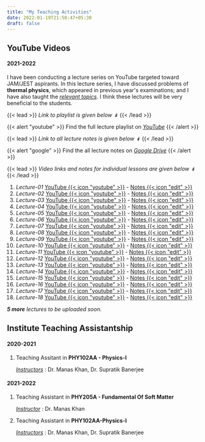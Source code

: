 ```yaml
---
title: "My Teaching Activities"
date: 2022-01-19T21:58:47+05:30
draft: false
---
```



## YouTube Videos
#### 2021-2022
I have been conducting a lecture series on YouTube targeted toward JAM/JEST aspirants. In this lecture series, I have discussed problems of **thermal physics**, which appeared in previous year's examinations; and I have also taught the <ins>*relevant topics*</ins>. I think these lectures will be very beneficial to the students.

{{< lead >}}
*Link to playlist is given below ↡*
{{< /lead >}}

{{< alert "youtube" >}}
Find the full lecture playlist on [_YouTube_](https://www.youtube.com/watch?v=_HiEbjfj11A&list=PLUyLfGiUNTQmcIYfhKbdw_wXXOsQFniEJ)
{{< /alert >}}

{{< lead >}}
*Link to all lecture notes is given below ↡*
{{< /lead >}}

{{< alert "google" >}}
Find the all lecture notes on [_Google Drive_](https://drive.google.com/drive/folders/1PEnaeGqTl0eXSqkLpe8BBDyY6JJ78O9B?usp=sharing)
{{< /alert >}}


{{< lead >}}
*Video links and notes for individual lessons are given below ↡*
{{< /lead >}}

<!-- <details>
<summary><h4>Click to expand ↴ </h4></summary> -->
1. *Lecture-01* [YouTube {{< icon "youtube" >}}](https://youtu.be/_HiEbjfj11A) - [Notes {{< icon "edit" >}}](https://drive.google.com/file/d/11JVpCzE6yxDlFofvO25RCgJggUussHed/view?usp=sharing)
2. *Lecture-02* [YouTube {{< icon "youtube" >}}](https://youtu.be/v5EDWafuWdY) - [Notes {{< icon "edit" >}}](https://drive.google.com/file/d/1sZl7Sdn9DT2MityEYPByvpRNJRBjgFZr/view?usp=sharing)
3. *Lecture-03* [YouTube {{< icon "youtube" >}}](https://youtu.be/LLngWBlEO2k) - [Notes {{< icon "edit" >}}](https://drive.google.com/file/d/1N6Fm9yPP6kx4vi46932FN8A8E_6N-7qM/view?usp=sharing)
4. *Lecture-04* [YouTube {{< icon "youtube" >}}](https://youtu.be/I1DU_UnnmZA) - [Notes {{< icon "edit" >}}](https://drive.google.com/file/d/1N6Fm9yPP6kx4vi46932FN8A8E_6N-7qM/view?usp=sharing)
5. *Lecture-05* [YouTube {{< icon "youtube" >}}](https://youtu.be/duihyjcYcVY) - [Notes {{< icon "edit" >}}](https://drive.google.com/file/d/1KThHu1DE7292vcdLmMIoPSKhQszMUvz2/view?usp=sharing)
6. *Lecture-06* [YouTube {{< icon "youtube" >}}](https://youtu.be/ctz83ff6bf8) - [Notes {{< icon "edit" >}}](https://drive.google.com/file/d/112RfhI567X-5_VjW-IBuoylByYnKlh5y/view?usp=sharing)
7. *Lecture-07* [YouTube {{< icon "youtube" >}}](https://youtu.be/leT3Dm-YhsQ) - [Notes {{< icon "edit" >}}](https://drive.google.com/file/d/15d96J83ViOCf4GsjiWV9Ftgzr0C-RFH1/view?usp=sharing)
8. *Lecture-08* [YouTube {{< icon "youtube" >}}](https://youtu.be/yyYPWWejnaA) - [Notes {{< icon "edit" >}}](https://drive.google.com/file/d/15d96J83ViOCf4GsjiWV9Ftgzr0C-RFH1/view?usp=sharing)
9. *Lecture-09* [YouTube {{< icon "youtube" >}}](https://youtu.be/gVp94QfZw90) - [Notes {{< icon "edit" >}}](https://drive.google.com/file/d/1pKpUSr2JXp2z7DgRrmIKbRXO1bkZv-6o/view?usp=sharing)
10. *Lecture-10* [YouTube {{< icon "youtube" >}}](https://youtu.be/mZfJUOG2rjA) - [Notes {{< icon "edit" >}}](https://drive.google.com/file/d/1gLxdWd0CjEeMdlthH001tjjWhNUlpfF6/view?usp=sharing)
11. *Lecture-11* [YouTube {{< icon "youtube" >}}](https://youtu.be/8dnalFEoH5A) - [Notes {{< icon "edit" >}}](https://drive.google.com/file/d/1qRXwtulPHThCwYRa6pE1ZIqQJjJxxeVE/view?usp=sharing)
12. *Lecture-12* [YouTube {{< icon "youtube" >}}](https://youtu.be/8Ly04oATQcs) - [Notes {{< icon "edit" >}}](https://drive.google.com/file/d/14gSsbFWo6dDVQZFtEEEoSww_2hK-qOBw/view?usp=sharing)
13. *Lecture-13* [YouTube {{< icon "youtube" >}}](https://youtu.be/xpyE2tPESWE) - [Notes {{< icon "edit" >}}](https://drive.google.com/file/d/1N-5KgrnPPWbF5pBHnBvbrFe42PCBRNll/view?usp=sharing)
14. *Lecture-14* [YouTube {{< icon "youtube" >}}](https://youtu.be/dyfhdGX3a2Q) - [Notes {{< icon "edit" >}}](https://drive.google.com/file/d/19MRn4Ibux54ZjlHL7gUQfad9z4Zfm_Qj/view?usp=sharing)
15. *Lecture-15* [YouTube {{< icon "youtube" >}}](https://youtu.be/zsEDb3mfgdQ) - [Notes {{< icon "edit" >}}](https://drive.google.com/file/d/1ko_kIceaB1AiTHmAhfxyXdS0a_94uoRS/view?usp=sharing)
16. *Lecture-16* [YouTube {{< icon "youtube" >}}](https://youtu.be/Fu6beUTP9_E) - [Notes {{< icon "edit" >}}](https://drive.google.com/file/d/1Vtu-Lr27MT-K1BXGlH1NHxVxf6NmgWyu/view?usp=sharing)
17. *Lecture-17* [YouTube {{< icon "youtube" >}}](https://youtu.be/AQ1lPY5xSCA) - [Notes {{< icon "edit" >}}](https://drive.google.com/file/d/1MbbzK3zQM6Q0lsri9fdA-P1bXcJGnHnb/view?usp=sharing)
18. *Lecture-18* [YouTube {{< icon "youtube" >}}](https://youtu.be/zvLmeG3_8RM) - [Notes {{< icon "edit" >}}](https://drive.google.com/file/d/1Yam47Ay8CcYOamRLx1BOQoM4I147-nZj/view?usp=sharing)
<!-- 19. *Lecture-19* [YouTube {{< icon "youtube" >}}](#) - [Notes {{< icon "edit" >}}](#)
20. *Lecture-20* [YouTube {{< icon "youtube" >}}](#) - [Notes {{< icon "edit" >}}](#)
21. *Lecture-21* [YouTube {{< icon "youtube" >}}](#) - [Notes {{< icon "edit" >}}](#)
22. *Lecture-22* [YouTube {{< icon "youtube" >}}](#) - [Notes {{< icon "edit" >}}](#)
23. *Lecture-23* [YouTube {{< icon "youtube" >}}](#) - [Notes {{< icon "edit" >}}](#) -->
<!-- </details> -->
_**5 more** lectures to be uploaded soon._

## Institute Teaching Assistantship
#### 2020-2021
1. Teaching Assitant in **PHY102AA - Physics-I**

    <ins>_Instructors_</ins> : Dr. Manas Khan, Dr. Supratik Banerjee

#### 2021-2022
1. Teaching Assistant in **PHY205A - Fundamental Of Soft Matter**

    <ins>_Instructor_</ins> : Dr. Manas Khan
2. Teaching Assistant in **PHY102AA-Physics-I**

    <ins>_Instructors_</ins> : Dr. Manas Khan, Dr. Supratik Banerjee
